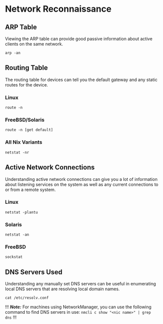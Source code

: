 # Network Reconnaissance

## ARP Table

Viewing the ARP table can provide good passive information about active clients on the same network.

```
arp -an
```

## Routing Table

The routing table for devices can tell you the default gateway and any static routes for the device.

### Linux

```
route -n
```

### FreeBSD/Solaris

```
route -n [get default]
```

### All Nix Variants

```
netstat -nr
```

## Active Network Connections

Understanding active network connections can give you a lot of information about listening services on the system as well as any current connections to or from a remote system.

### Linux

```
netstat -plantu
```

### Solaris

```
netstat -an
```

### FreeBSD

```
sockstat
```

## DNS Servers Used

Understanding any manually set DNS servers can be useful in enumerating local DNS servers that are resolving local domain names.

```
cat /etc/resolv.conf
```

!!!
***Note:*** For machines using NetworkManager, you can use the following command to find DNS servers in use: `nmcli c show "<nic name>" | grep dns`
!!!